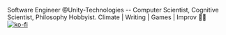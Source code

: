 Software Engineer @Unity-Technologies -- Computer Scientist, Cognitive Scientist, Philosophy Hobbyist. Climate | Writing | Games | Improv 🏳️‍🌈
[![ko-fi](https://ko-fi.com/img/githubbutton_sm.svg)](https://ko-fi.com/Q5Q8FUW3R)


<!---
giorgospetkakis/giorgospetkakis is a ✨ special ✨ repository because its `README.md` (this file) appears on your GitHub profile.
You can click the Preview link to take a look at your changes.
--->
